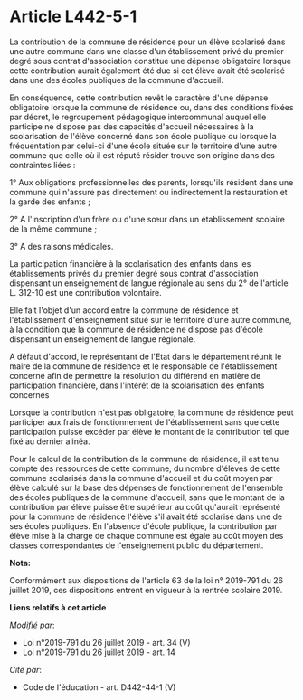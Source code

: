 # Article L442-5-1

La contribution de la commune de résidence pour un élève scolarisé dans une autre commune dans une classe d'un établissement
privé du premier degré sous contrat d'association constitue une dépense obligatoire lorsque cette contribution aurait
également été due si cet élève avait été scolarisé dans une des écoles publiques de la commune d'accueil.

En conséquence, cette contribution revêt le caractère d'une dépense obligatoire lorsque la commune de résidence ou, dans des
conditions fixées par décret, le regroupement pédagogique intercommunal auquel elle participe ne dispose pas des capacités
d'accueil nécessaires à la scolarisation de l'élève concerné dans son école publique ou lorsque la fréquentation par celui-ci
d'une école située sur le territoire d'une autre commune que celle où il est réputé résider trouve son origine dans des
contraintes liées :

1° Aux obligations professionnelles des parents, lorsqu'ils résident dans une commune qui n'assure pas directement ou
indirectement la restauration et la garde des enfants ;

2° A l'inscription d'un frère ou d'une sœur dans un établissement scolaire de la même commune ;

3° A des raisons médicales.

La participation financière à la scolarisation des enfants dans les établissements privés du premier degré sous contrat
d'association dispensant un enseignement de langue régionale au sens du 2° de l'article L. 312-10 est une contribution
volontaire.

Elle fait l'objet d'un accord entre la commune de résidence et l'établissement d'enseignement situé sur le territoire d'une
autre commune, à la condition que la commune de résidence ne dispose pas d'école dispensant un enseignement de langue
régionale.

A défaut d'accord, le représentant de l'Etat dans le département réunit le maire de la commune de résidence et le responsable
de l'établissement concerné afin de permettre la résolution du différend en matière de participation financière, dans
l'intérêt de la scolarisation des enfants concernés

Lorsque la contribution n'est pas obligatoire, la commune de résidence peut participer aux frais de fonctionnement de
l'établissement sans que cette participation puisse excéder par élève le montant de la contribution tel que fixé au dernier
alinéa.

Pour le calcul de la contribution de la commune de résidence, il est tenu compte des ressources de cette commune, du nombre
d'élèves de cette commune scolarisés dans la commune d'accueil et du coût moyen par élève calculé sur la base des dépenses de
fonctionnement de l'ensemble des écoles publiques de la commune d'accueil, sans que le montant de la contribution par élève
puisse être supérieur au coût qu'aurait représenté pour la commune de résidence l'élève s'il avait été scolarisé dans une de
ses écoles publiques. En l'absence d'école publique, la contribution par élève mise à la charge de chaque commune est égale
au coût moyen des classes correspondantes de l'enseignement public du département.

**Nota:**

Conformément aux dispositions de l'article 63 de la loi n° 2019-791 du 26 juillet 2019, ces dispositions entrent en vigueur à
la rentrée scolaire 2019.

**Liens relatifs à cet article**

_Modifié par_:

  - Loi n°2019-791 du 26 juillet 2019 - art. 34 (V)
  - Loi n°2019-791 du 26 juillet 2019 - art. 14

_Cité par_:

  - Code de l'éducation - art. D442-44-1 (V)
